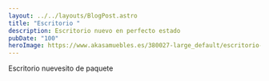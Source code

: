 ```yaml
---
layout: ../../layouts/BlogPost.astro
title: "Escritorio "
description: Escritorio nuevo en perfecto estado
pubDate: "100"
heroImage: https://www.akasamuebles.es/380027-large_default/escritorio-doble-juvenil-modelo-velvet-star.jpg
---
```



E﻿scritorio nuevesito de paquete